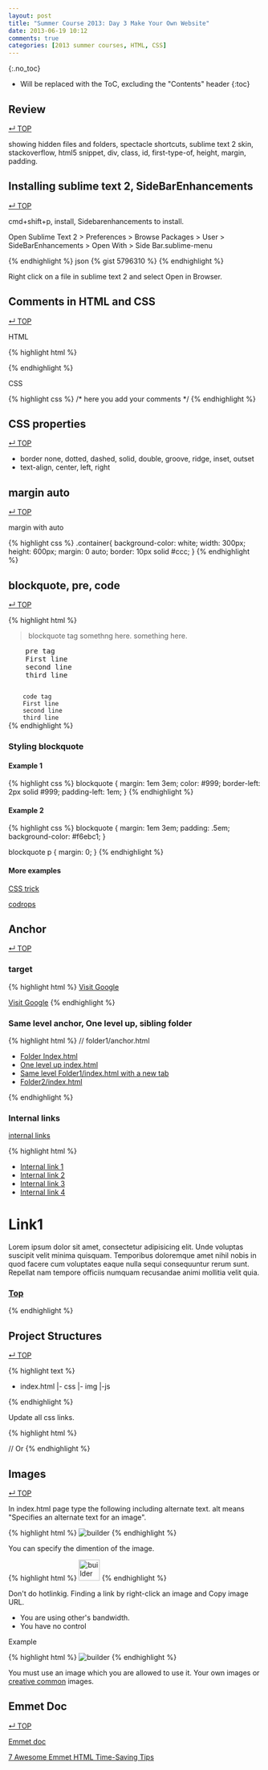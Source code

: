 ```yaml
---
layout: post
title: "Summer Course 2013: Day 3 Make Your Own Website"
date: 2013-06-19 10:12
comments: true
categories: [2013 summer courses, HTML, CSS]
---
```


<!-- more -->

{:.no_toc}

* Will be replaced with the ToC, excluding the "Contents" header
{:toc}

## Review
[&#8629; TOP](#markdown-toc)

showing hidden files and folders, spectacle shortcuts, sublime text 2 skin, stackoverflow, html5 snippet, div, class, id, first-type-of, height, margin, padding.


## Installing sublime text 2, SideBarEnhancements
[&#8629; TOP](#markdown-toc)

cmd+shift+p, install, Sidebarenhancements to install.

Open Sublime Text 2 > Preferences > Browse Packages > User > SideBarEnhancements > Open With > Side Bar.sublime-menu

{% endhighlight %} json
{% gist 5796310 %}
{% endhighlight %}

Right click on a file in sublime text 2 and select Open in Browser.


## Comments in HTML and CSS
[&#8629; TOP](#markdown-toc)

HTML

	
{% highlight html %}
<!-- here you add your comments -->
{% endhighlight %}


CSS

	
{% highlight css %}
/* here you add your comments */
{% endhighlight %}


## CSS properties
[&#8629; TOP](#markdown-toc)

- border none, dotted, dashed, solid, double, groove, ridge, inset, outset
- text-align, center, left, right


## margin auto
[&#8629; TOP](#markdown-toc)

margin with auto

	
{% highlight css %}
.container{
	background-color: white;
	width: 300px;
	height: 600px;
	margin: 0 auto;
	border: 10px solid #ccc;
}
{% endhighlight %}


## blockquote, pre, code
[&#8629; TOP](#markdown-toc)

	
{% highlight html %}
<blockquote>
	<p>
	blockquote tag
	somethng here.
	something here.
	</p>
</blockquote>

<pre>
	pre tag
	First line
	second line
	third line
</pre>

<code>
	code tag
	First line
	second line
	third line
</code>
{% endhighlight %}
		

		
### Styling blockquote

#### Example 1

	
{% highlight css %}
blockquote {
	margin: 1em 3em;
	color: #999;
	border-left: 2px solid #999;
	padding-left: 1em; 
}
{% endhighlight %}

#### Example 2
	
{% highlight css %}
blockquote 
{
	margin: 1em 3em;
	padding: .5em;
	background-color: #f6ebc1; 
}

blockquote p {
	margin: 0; 
}
{% endhighlight %}
		
		
#### More examples

[CSS trick](http://css-tricks.com/examples/Blockquotes/)

[codrops](http://tympanus.net/codrops/2012/07/25/modern-block-quote-styles/)


## Anchor
[&#8629; TOP](#markdown-toc)

### target
	
{% highlight html %}
<a href="http://www.google.com/" target="_blank">Visit Google</a>

<a href="http://www.google.com/" target="_self">Visit Google</a>
{% endhighlight %}


### Same level anchor, One level up, sibling folder

	
{% highlight html %}
// folder1/anchor.html
<ul>
	<li><a href="index.html">Folder Index.html</a></li>
	<li><a href="../index.html">One level up index.html</a></li>
	<li><a href="index.html" target="_blank">Same level Folder1/index.html with a new tab</a></li>
	<li><a href="../folder2/index.html">Folder2/index.html</a></li>
</ul>
{% endhighlight %}



### Internal links

[internal links](http://sokada.site44.com/folder1/anchor.html)

	
{% highlight html %}
<ul >
    <li><a href="#link1">
     Internal link 1</a></li>
    <li><a href="#link2">
     Internal link 2</a></li>
     <li><a href="#link3">
     Internal link 3</a></li>
     <li><a href="#link4">
     Internal link 4</a></li>
</ul>

<div id="link1">
    <h1>Link1</h1>
    <p>Lorem ipsum dolor sit amet, consectetur adipisicing elit. Unde voluptas suscipit velit minima quisquam. 
    Temporibus doloremque amet nihil nobis in quod facere cum voluptates eaque nulla sequi consequuntur rerum sunt.
    Repellat nam tempore officiis numquam recusandae animi mollitia velit quia.</p>
    <h3><a href="#top">Top</a></h3>
</div>
{% endhighlight %} 


## Project Structures
[&#8629; TOP](#markdown-toc)
	
{% highlight text %}
- index.html
|- css 
|- img
|-js

{% endhighlight %}


Update all css links.

	
{% highlight html %}
<link rel="stylesheet" href="css/mystyle.css">
// Or
<link rel="stylesheet" href="../css/mystyle.css">
{% endhighlight %}


    
## Images
[&#8629; TOP](#markdown-toc)    

In index.html page type the following including alternate text. alt means "Specifies an alternate text for an image".
	
{% highlight html %}
<img src="img/builder.jpg" alt="builder">
{% endhighlight %}

				
You can specify the dimention of the image.
	
{% highlight html %}
<img src="img/builder.jpg" alt="builder" height="42" width="42">
{% endhighlight %}



Don't do hotlinkig. Finding a link by right-click an image and Copy image URL.

- You are using other's bandwidth. 
- You have no control

Example
	
{% highlight html %}
<img src="http://cdn.tutsplus.com/net.tutsplus.com/uploads/2013/06/laravel-plus-backbone-200.jpg" alt="builder">
{% endhighlight %}



You must use an image which you are allowed to use it. Your own images or [creative common](http://www.flickr.com/creativecommons/) images.


## Emmet Doc
[&#8629; TOP](#markdown-toc)

[Emmet doc](http://docs.emmet.io/abbreviations/syntax/)

[7 Awesome Emmet HTML Time-Saving Tips](http://designshack.net/articles/css/7-awesome-emmet-html-time-saving-tips/)

